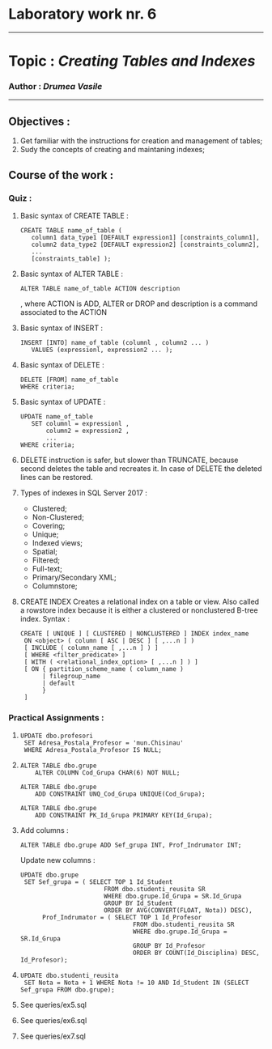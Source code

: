 # Laboratory work nr. 6
-----
# Topic : *Creating Tables and Indexes*
### Author : *Drumea Vasile*
-----
## Objectives :
1. Get familiar with the instructions for creation and management of tables;
2. Sudy the concepts of creating and maintaning indexes; 

## Course of the work :
### Quiz :

1. Basic syntax of CREATE TABLE : 
   ```
   CREATE TABLE name_of_table (  
      column1 data_type1 [DEFAULT expression1] [constraints_column1],  
      column2 data_type2 [DEFAULT expression2] [constraints_column2],  
      ...  
      [constraints_table] );
   ```
      
2. Basic syntax of ALTER TABLE : 
   ```
   ALTER TABLE name_of_table ACTION description
   ```
   , where ACTION is ADD, ALTER or DROP and description is a command associated to the ACTION
   
3. Basic syntax of INSERT : 
   ```
   INSERT [INTO] name_of_table (columnl , column2 ... )  
      VALUES (expressionl, expression2 ... );
   ```
   
4. Basic syntax of DELETE : 
   ```
   DELETE [FROM] name_of_table  
   WHERE criteria;
   ```
 
5. Basic syntax of UPDATE : 
   ```
   UPDATE name_of_table  
      SET columnl = expressionl ,  
          column2 = expression2 ,  
          ...   
   WHERE criteria;  
   ```
   
6. DELETE instruction is safer, but slower than TRUNCATE, because second deletes the table and recreates it. In case of DELETE the deleted lines can be restored.
 
7. Types of indexes in SQL Server 2017 :
 
   * Clustered;
   * Non-Clustered;
   * Covering;
   * Unique;
   * Indexed views;
   * Spatial;
   * Filtered;
   * Full-text;
   * Primary/Secondary XML;
   * Columnstore;
 
8. CREATE INDEX Creates a relational index on a table or view. Also called a rowstore index because it is either a clustered or nonclustered B-tree index. Syntax : 
   ```
   CREATE [ UNIQUE ] [ CLUSTERED | NONCLUSTERED ] INDEX index_name   
    ON <object> ( column [ ASC | DESC ] [ ,...n ] )   
    [ INCLUDE ( column_name [ ,...n ] ) ]  
    [ WHERE <filter_predicate> ]  
    [ WITH ( <relational_index_option> [ ,...n ] ) ]  
    [ ON { partition_scheme_name ( column_name )   
         | filegroup_name   
         | default   
         }  
    ]  
   ```

### Practical Assignments :
1. 
   ```
   UPDATE dbo.profesori 
	SET Adresa_Postala_Profesor = 'mun.Chisinau'
	WHERE Adresa_Postala_Profesor IS NULL;
   ```

2. 
   ```
   ALTER TABLE dbo.grupe
	   ALTER COLUMN Cod_Grupa CHAR(6) NOT NULL;

   ALTER TABLE dbo.grupe
	   ADD CONSTRAINT UNQ_Cod_Grupa UNIQUE(Cod_Grupa);

   ALTER TABLE dbo.grupe
	   ADD CONSTRAINT PK_Id_Grupa PRIMARY KEY(Id_Grupa);
   ```
   
3. Add columns : 
   ```
   ALTER TABLE dbo.grupe ADD Sef_grupa INT, Prof_Indrumator INT;
   ```
   
   Update new columns : 
   ```
   UPDATE dbo.grupe
	SET Sef_grupa = ( SELECT TOP 1 Id_Student 
					      FROM dbo.studenti_reusita SR
					      WHERE dbo.grupe.Id_Grupa = SR.Id_Grupa
					      GROUP BY Id_Student
					      ORDER BY AVG(CONVERT(FLOAT, Nota)) DESC),
		 Prof_Indrumator = ( SELECT TOP 1 Id_Profesor
							      FROM dbo.studenti_reusita SR
							      WHERE dbo.grupe.Id_Grupa = SR.Id_Grupa
							      GROUP BY Id_Profesor
							      ORDER BY COUNT(Id_Disciplina) DESC, Id_Profesor);
   ```

4. 
   ```
   UPDATE dbo.studenti_reusita
	SET Nota = Nota + 1 WHERE Nota != 10 AND Id_Student IN (SELECT Sef_grupa FROM dbo.grupe);
   ```

5. See queries/ex5.sql

6. See queries/ex6.sql

7. See queries/ex7.sql
